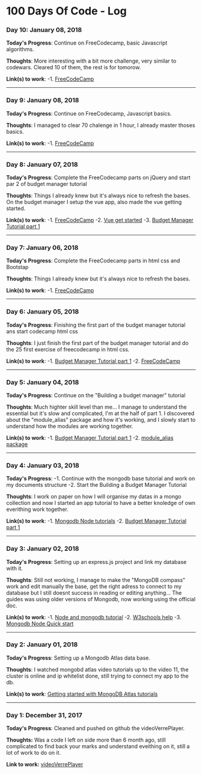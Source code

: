 # 100 Days Of Code - Log

### Day 10: January 08, 2018 

**Today's Progress**: Continue on FreeCodecamp, basic Javascript algorithms.

**Thoughts**: More interesting with a bit more challenge, very similar to codewars. Cleared 10 of them, the rest is for tomorow.

**Link(s) to work**: 
-1. [FreeCodeCamp](https://www.freecodecamp.org/leomarius)

-----------

### Day 9: January 08, 2018 

**Today's Progress**: Continue on FreeCodecamp, Javascript basics.

**Thoughts**: I managed to clear 70 chalenge in 1 hour, I already master thoses basics.

**Link(s) to work**: 
-1. [FreeCodeCamp](https://www.freecodecamp.org/leomarius)

-----------

### Day 8: January 07, 2018 

**Today's Progress**: Complete the FreeCodecamp parts on jQuery and start par 2 of budget manager tutorial

**Thoughts**: Things I already knew but it's always nice to refresh the bases.
On the budget manager I setup the vue app, also made the vue getting started.

**Link(s) to work**: 
-1. [FreeCodeCamp](https://www.freecodecamp.org/leomarius)
-2. [Vue get started](https://vuejs.org/v2/guide/)
-3. [Budget Manager Tutorial part 1](https://codeburst.io/building-a-budget-manager-with-vue-js-and-node-js-part-ii-f08c410c944d)


-----------

### Day 7: January 06, 2018 

**Today's Progress**: Complete the FreeCodecamp parts in html css and Bootstap

**Thoughts**: Things I already knew but it's always nice to refresh the bases.

**Link(s) to work**: 
-1. [FreeCodeCamp](https://www.freecodecamp.org/leomarius)

-----------

### Day 6: January 05, 2018 

**Today's Progress**: Finishing the first part of the budget manager tutorial ans start codecamp html css

**Thoughts**: I just finish the first part of the budget manager tutorial and do the 25 first exercise of freecodecamp in html css.

**Link(s) to work**: 
-1. [Budget Manager Tutorial part 1](https://codeburst.io/building-a-budget-manager-with-vue-js-and-node-js-part-i-f3d7311822a8)
-2. [FreeCodeCamp](https://www.freecodecamp.org/challenges/nest-an-anchor-element-within-a-paragraph)

-------------

### Day 5: January 04, 2018 

**Today's Progress**: Continue on the "Building a budget manager" tutorial

**Thoughts**: Much highter skill level than me... I manage to understand the essential but it's slow and complicated, I'm at the half of part 1.
I discovered about the "module_alias" package and how it's working, and I slowly start to understand how the modules are working together. 

**Link(s) to work**: 
-1. [Budget Manager Tutorial part 1](https://codeburst.io/building-a-budget-manager-with-vue-js-and-node-js-part-i-f3d7311822a8)
-2. [module_alias package](https://www.npmjs.com/package/module-alias)

-------------

### Day 4: January 03, 2018 

**Today's Progress**: -1. Continue with the mongodb base tutorial and work on my documents structure
-2. Start the Building a Budget Manager Tutorial

**Thoughts**: I work on paper on how I will organise my datas in a mongo collection and now I started an app tutorial to have a better knoledge of own everithing work together.

**Link(s) to work**: 
-1. [Mongodb Node tutorials](http://mongodb.github.io/node-mongodb-native/3.0/tutorials/projections/)
-2. [Budget Manager Tutorial part 1](https://codeburst.io/building-a-budget-manager-with-vue-js-and-node-js-part-i-f3d7311822a8)

-------------

### Day 3: January 02, 2018 

**Today's Progress**: Setting up an express.js project and link my database with it.

**Thoughts**: Still not working, I manage to make the "MongoDB compass" work and edit manually the base, get the right adress to connect to my database but I still doesnt success in reading or editing anything...
The guides was using older versions of Mongodb, now working using the official doc.

**Link(s) to work**:
-1. [Node and mongodb tutorial](https://zestedesavoir.com/tutoriels/312/debuter-avec-mongodb-pour-node-js/)
-2. [W3schools help](https://www.w3schools.com/nodejs/nodejs_mongodb.asp)
-3. [Mongodb Node Quick start](http://mongodb.github.io/node-mongodb-native/3.0/quick-start/quick-start/)

-------------

### Day 2: January 01, 2018 

**Today's Progress**: Setting up a Mongodb Atlas data base.

**Thoughts**: I watched mongobd atlas video tutorials up to the video 11, the cluster is online and ip whitelist done, still trying to connect my app to the db.

**Link(s) to work**: [ Getting started with MongoDB Atlas tutorials](https://www.youtube.com/watch?v=tpz-6Trd1UI&list=PL4RCxklHWZ9smTpR3hUdq53Su601yCPLj&index=8)

-------------

### Day 1: December 31, 2017

**Today's Progress**: Cleaned and pushed on github the videoVerrePlayer.

**Thoughts:** Was a code I left on side more than 6 month ago, still complicated to find back your marks and understand eveithing on it, still a lot of work to do on it.

**Link to work:** [videoVerrePlayer](https://github.com/LeoMarius/videoVerrePlayer)

